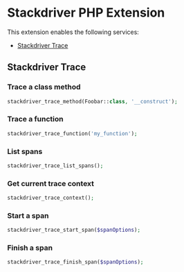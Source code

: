# Stackdriver PHP Extension

This extension enables the following services:

* [Stackdriver Trace](https://cloud.google.com/trace/)

## Stackdriver Trace

### Trace a class method

```php
stackdriver_trace_method(Foobar::class, '__construct');
```

### Trace a function

```php
stackdriver_trace_function('my_function');
```

### List spans

```php
stackdriver_trace_list_spans();
```

### Get current trace context

```php
stackdriver_trace_context();
```

### Start a span

```php
stackdriver_trace_start_span($spanOptions);
```

### Finish a span

```php
stackdriver_trace_finish_span($spanOptions);
```
